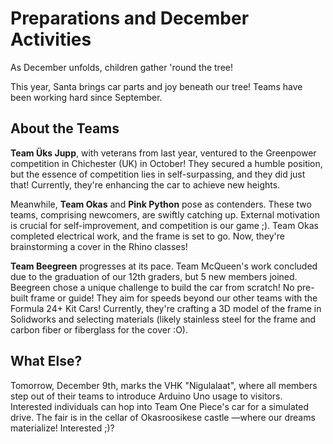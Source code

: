# Preparations and December Activities

As December unfolds,
children gather 'round the tree!

This year, Santa brings car parts and joy beneath our tree!
Teams have been working hard since September.

## About the Teams

**Team Üks Jupp**, with veterans from last year, ventured to the Greenpower competition in Chichester (UK) in October! They secured a humble position, but the essence of competition lies in self-surpassing, and they did just that! Currently, they're enhancing the car to achieve new heights.

Meanwhile, **Team Okas** and **Pink Python** pose as contenders. These two teams, comprising newcomers, are swiftly catching up. External motivation is crucial for self-improvement, and competition is our game ;). Team Okas completed electrical work, and the frame is set to go. Now, they're brainstorming a cover in the Rhino classes!

**Team Beegreen** progresses at its pace. Team McQueen's work concluded due to the graduation of our 12th graders, but 5 new members joined. Beegreen chose a unique challenge to build the car from scratch! No pre-built frame or guide! They aim for speeds beyond our other teams with the Formula 24+ Kit Cars! Currently, they're crafting a 3D model of the frame in Solidworks and selecting materials (likely stainless steel for the frame and carbon fiber or fiberglass for the cover :O).

## What Else?

Tomorrow, December 9th, marks the VHK "Nigulalaat", where all members step out of their teams to introduce Arduino Uno usage to visitors. Interested individuals can hop into Team One Piece's car for a simulated drive. The fair is in the cellar of Okasroosikese castle —where our dreams materialize! Interested ;)?
